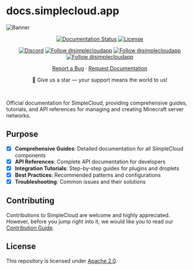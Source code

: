 # docs.simplecloud.app

![Banner][banner]

<div align="center">
  
  [![Documentation Status][badge-docs]][docs]
  [![License][badge-license]][license]
  <br>

  [![Discord][badge-discord]][social-discord]
  [![Follow @simplecloudapp][badge-x]][social-x]
  [![Follow @simplecloudapp][badge-bluesky]][social-bluesky]
  [![Follow @simplecloudapp][badge-youtube]][social-youtube]
  <br>

  [Report a Bug][issue-bug-report]
  ·
  [Request Documentation][issue-docs-request]
  <br>

🌟 Give us a star — your support means the world to us!
</div>
<br>

Official documentation for SimpleCloud, providing comprehensive guides, tutorials, and API references for managing and creating Minecraft server networks.

## Purpose

- [x] **Comprehensive Guides**: Detailed documentation for all SimpleCloud components
- [x] **API References**: Complete API documentation for developers
- [x] **Integration Tutorials**: Step-by-step guides for plugins and droplets
- [x] **Best Practices**: Recommended patterns and configurations
- [x] **Troubleshooting**: Common issues and their solutions

## Contributing
Contributions to SimpleCloud are welcome and highly appreciated. However, before you jump right into it, we would like you to read our [Contribution Guide][docs-contribute].

## License
This repository is licensed under [Apache 2.0][license].

<!-- LINK GROUP -->
[banner]: https://github.com/simplecloudapp/branding/readme/banner/docs.png
[docs]: https://docs.simplecloud.app
[issue-bug-report]: https://github.com/theSimpleCloud/docs/issues/new?labels=bug&projects=template=01_BUG-REPORT.yml&title=%5BBUG%5D+%3Ctitle%3E
[issue-docs-request]: https://github.com/theSimpleCloud/docs/discussions/new?category=documentation
[docs-contribute]: https://docs.simplecloud.app/contribute

[modrinth]: https://modrinth.com/organization/simplecloud

<!-- ⛔ DON'T TOUCH -->
[license]: https://opensource.org/licenses/Apache-2.0
[snapshots]: https://repo.simplecloud.app/#/snapshots

[social-x]: https://x.com/simplecloudapp
[social-bluesky]: https://bsky.app/profile/simplecloud.app
[social-youtube]: https://www.youtube.com/@thesimplecloud9075
[social-discord]: https://discord.simplecloud.app

[badge-docs]: https://img.shields.io/website?url=https%3A%2F%2Fdocs.simplecloud.app&style=flat-square&label=Documentation&labelColor=18181b&color=0ea5e9
[badge-license]: https://img.shields.io/badge/apache%202.0-blue.svg?style=flat-square&label=license&labelColor=18181b&style=flat-square&color=e11d48
[badge-discord]: https://img.shields.io/badge/Community_Discord-d95652.svg?style=flat-square&logo=discord&color=27272a
[badge-x]: https://img.shields.io/badge/Follow_@simplecloudapp-d95652.svg?style=flat-square&logo=x&color=27272a
[badge-bluesky]: https://img.shields.io/badge/Follow_@simplecloud.app-d95652.svg?style=flat-square&logo=bluesky&color=27272a
[badge-youtube]: https://img.shields.io/badge/youtube-d95652.svg?style=flat-square&logo=youtube&color=27272a

